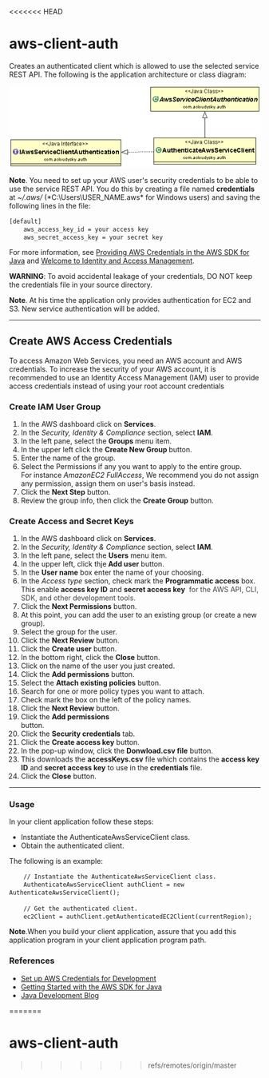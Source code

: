 <<<<<<< HEAD
# aws-client-auth
 Creates an authenticated client which is allowed to use the selected service REST API. 
 The following is the application architecture or class diagram:

 ![Architecture](./aws-client-auth.gif)
 
**Note**. You need to set up your AWS user's security credentials to be able to use the service REST API. 
You do this by creating a file named **credentials** at *~/.aws/* (*C:\Users\USER_NAME\.aws\* for Windows users) and saving the following lines in the file:

	[default]
		aws_access_key_id = your access key
		aws_secret_access_key = your secret key

For more information, see [Providing AWS Credentials in the AWS SDK for Java](http://docs.aws.amazon.com/AWSSdkDocsJava/latest/DeveloperGuide/credentials.html) and [Welcome to Identity and Access Management](https://console.aws.amazon.com/iam/home?#security_credential).

**WARNING**: To avoid accidental leakage of your credentials, DO NOT keep the credentials file in your source directory.
 
**Note**. At his time the application only provides authentication for EC2 and S3. New service authentication will be added.


----  

## Create AWS Access Credentials
To access Amazon Web Services, you need an AWS account and AWS credentials. To increase the security of your AWS account, it is recommended to use an Identity Access Management (IAM) user to provide access credentials instead of using your root account credentials
### Create IAM User Group
<ol>
	<li>In the AWS dashboard click on <strong>Services</strong>.</li>
	<li>In the <em>Security, Identity &amp; Compliance</em> section, select <strong>IAM</strong>.</li>
	<li>In the left pane, select the <strong>Groups </strong>menu item.</li>
	<li>In the upper left click the <strong>Create New Group </strong>button.</li>
	<li>Enter the name of the group.</li>
	<li>Select the Permissions if any you want to apply to the entire group.<br/>For instance <em>AmazonEC2 FullAccess</em>, We recommend you do not assign any permission, assign them on user's basis instead.</li>
	<li>Click the <strong>Next Step</strong> button.</li>
	<li>Review the group info, then click the <strong>Create Group</strong> button.</li>
</ol>

### Create Access and Secret Keys
<ol>
  <li>In the AWS dashboard click on <strong>Services</strong>.</li>
  <li>In the <em>Security, Identity &amp; Compliance</em> section, select <strong>IAM</strong>.</li>
  <li>In the left pane, select the <strong>Users</strong> menu item.</li>
  <li>In the upper left, click thje<strong> Add user</strong> button.</li>
  <li>In the <strong>User name</strong> box enter the name of your choosing.</li>
  <li>In the <em>Access type</em> section, check mark the <strong>Programmatic access</strong> box. 
	<br/>This enable<strong> access key ID</strong> and <strong>secret access key</strong>
    <span style="color: rgb(68,68,68);"> for the AWS API, CLI, SDK, and other development tools.</span>
  </li>
  <li>Click the <strong>Next Permissions</strong> button.</li>
  <li>At this point, you can add the user to an existing group (or create a new group).</li>
  <li>Select the group for the user.</li>
  <li>Click the <strong>Next Review</strong> button.</li>
  <li>Click the <strong>Create user</strong> button.</li>
  <li>In the bottom right, click the <strong>Close</strong> button.</li>
  <li>Click on the name of the user you just created.</li>
  <li>Click the <strong>Add permissions</strong> button.</li>
  <li>Select the <strong>Attach existing policies</strong> button.</li>
  <li>Search for one or more policy types you want to attach.</li>
  <li>Check mark the box on the left of the policy names.</li>
  <li>Click the <strong>Next Review</strong> button.</li>
  <li>Click the <strong>Add permissions</strong></li> button.</li>
  <li>Click the <strong>Security credentials</strong> tab.</li>
  <li>Click the <strong>Create access key</strong> button.</li>
  <li>In the pop-up window, click the <strong style="margin-left: 0.0px;">Donwload.csv file</strong> button. </li>
  <li>This downloads the <strong>accessKeys.csv</strong> file which contains the <strong>access key ID</strong> and <strong>secret access key</strong> to use in the <strong>credentials</strong> file.</li>
<li>Click the <strong>Close</strong> button.</li>
</ol>


----
### Usage
In your client application follow these steps:
 
- Instantiate the AuthenticateAwsServiceClient class.
- Obtain the authenticated client.

				
The following is an example:

		// Instantiate the AuthenticateAwsServiceClient class. 
		AuthenticateAwsServiceClient authClient = new AuthenticateAwsServiceClient();
				
		// Get the authenticated client. 
		ec2Client = authClient.getAuthenticatedEC2Client(currentRegion);

**Note**.When you build your client application, assure that you add this application program in your client application program path. 

### References
- [Set up AWS Credentials for Development](http://docs.aws.amazon.com/java-sdk/latest/developer-guide/setup-credentials.html)
- [Getting Started with the AWS SDK for Java](http://aws.amazon.com/developers/getting-started/java/) 
- [Java Development Blog](http://java.awsblog.com/)


=======
# aws-client-auth
>>>>>>> refs/remotes/origin/master
